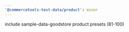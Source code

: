 ```yaml
---
'@commercetools-test-data/product': minor
---
```


include sample-data-goodstore product presets (81-100)
